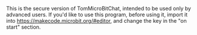 This is the secure version of TomMicroBitChat, intended to be used only by advanced users.
If you'd like to use this program, before using it, import it into https://makecode.microbit.org/#editor, and change the key in the "on start" section.
